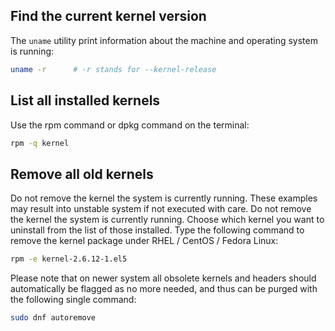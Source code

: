 ## Find the current kernel version

The ```uname``` utility print information about the machine and operating system is running:

```sh
uname -r      # -r stands for --kernel-release
```
## List all installed kernels
Use the rpm command or dpkg command on the terminal:

```sh
rpm -q kernel
```
## Remove all old kernels
Do not remove the kernel the system is currently running. These examples may result into unstable system if not executed with care. Do not remove the kernel the system is currently running.
Choose which kernel you want to uninstall from the list of those installed. Type the following command to remove the kernel package under RHEL / CentOS / Fedora Linux:

```sh
rpm -e kernel-2.6.12-1.el5
```
Please note that on newer system all obsolete kernels and headers should automatically be flagged as no more needed, and thus can be purged with the following single command:

```sh
sudo dnf autoremove
```
<!--  Script to show the footer   -->
<html>
<script
    src="https://code.jquery.com/jquery-3.3.1.js"
    integrity="sha256-2Kok7MbOyxpgUVvAk/HJ2jigOSYS2auK4Pfzbm7uH60="
    crossorigin="anonymous">
</script>
<script>
$(function(){
  $("#footer").load("../footers/footer.html");
});
</script>
<body>
<div id="footer"></div>
</body>
</html>
